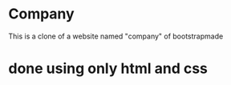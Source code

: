 # Company
This is a clone of a website named "company" of bootstrapmade
# done using only html and css
